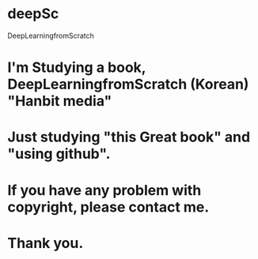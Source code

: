 # deepSc
DeepLearningfromScratch
# I'm Studying a book, DeepLearningfromScratch (Korean) "Hanbit media" 
# Just studying "this Great book" and "using github".
# If you have any problem with copyright, please contact me.
# Thank you.
